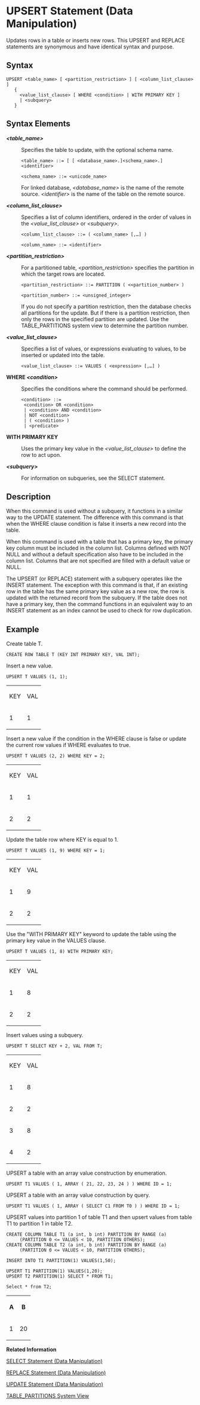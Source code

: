 <!-- loioea8b6773be584203bcd99da76844c5ed -->

# UPSERT Statement \(Data Manipulation\)

Updates rows in a table or inserts new rows. This UPSERT and REPLACE statements are synonymous and have identical syntax and purpose.



<a name="loioea8b6773be584203bcd99da76844c5ed__sql_replace_upsert_1sql_replace_upsert_syntax"/>

## Syntax

```
UPSERT <table_name> [ <partition_restriction> ] [ <column_list_clause> ] 
   { 
     <value_list_clause> [ WHERE <condition> | WITH PRIMARY KEY ]
     | <subquery>
   }
```



<a name="loioea8b6773be584203bcd99da76844c5ed__section_dvt_qkh_2gb"/>

## Syntax Elements


<dl>
<dt><b>

*<table\_name\>*

</b></dt>
<dd>

Specifies the table to update, with the optional schema name.

```
<table_name> ::= [ [ <database_name>.]<schema_name>.]<identifier>

<schema_name> ::= <unicode_name>
```



</dd>
<dd>

For linked database, *<database\_name\>* is the name of the remote source. *<identifier\>* is the name of the table on the remote source.



</dd><dt><b>

*<column\_list\_clause\>*

</b></dt>
<dd>

Specifies a list of column identifiers, ordered in the order of values in the *<value\_list\_clause\>* or *<subquery\>*.

```
<column_list_clause> ::= ( <column_name> [,…] )

<column_name> ::= <identifier>
```



</dd><dt><b>

*<partition\_restriction\>*

</b></dt>
<dd>

For a partitioned table, *<partition\_restriction\>* specifies the partition in which the target rows are located.

```
<partition_restriction> ::= PARTITION ( <<partition_number> )

<partition_number> ::= <unsigned_integer>
```

If you do not specify a partition restriction, then the database checks all partitions for the update. But if there is a partition restriction, then only the rows in the specified partition are updated. Use the TABLE\_PARTITIONS system view to determine the partition number.



</dd><dt><b>

*<value\_list\_clause\>*

</b></dt>
<dd>

Specifies a list of values, or expressions evaluating to values, to be inserted or updated into the table.

```
<value_list_clause> ::= VALUES ( <expression> [,…] )
```



</dd><dt><b>

WHERE *<condition\>*

</b></dt>
<dd>

Specifies the conditions where the command should be performed.

```
<condition> ::= 
 <condition> OR <condition>
 | <condition> AND <condition>
 | NOT <condition>
 | ( <condition> )
 | <predicate>
```



</dd><dt><b>

WITH PRIMARY KEY

</b></dt>
<dd>

Uses the primary key value in the *<value\_list\_clause\>* to define the row to act upon.



</dd><dt><b>

*<subquery\>*

</b></dt>
<dd>

For information on subqueries, see the SELECT statement.



</dd>
</dl>



## Description

When this command is used without a subquery, it functions in a similar way to the UPDATE statement. The difference with this command is that when the WHERE clause condition is false it inserts a new record into the table.

When this command is used with a table that has a primary key, the primary key column must be included in the column list. Columns defined with NOT NULL and without a default specification also have to be included in the column list. Columns that are not specified are filled with a default value or NULL.

The UPSERT \(or REPLACE\) statement with a subquery operates like the INSERT statement. The exception with this command is that, if an existing row in the table has the same primary key value as a new row, the row is updated with the returned record from the subquery. If the table does not have a primary key, then the command functions in an equivalent way to an INSERT statement as an index cannot be used to check for row duplication.



<a name="loioea8b6773be584203bcd99da76844c5ed__sql_replace_upsert_1sql_upsert_replace_examples"/>

## Example

Create table T.

```
CREATE ROW TABLE T (KEY INT PRIMARY KEY, VAL INT);
```

Insert a new value.

```
UPSERT T VALUES (1, 1);
```


<table>
<tr>
<td valign="top">

KEY

</td>
<td valign="top">

VAL

</td>
</tr>
<tr>
<td valign="top">

1

</td>
<td valign="top">

1

</td>
</tr>
</table>

Insert a new value if the condition in the WHERE clause is false or update the current row values if WHERE evaluates to true.

```
UPSERT T VALUES (2, 2) WHERE KEY = 2;
```


<table>
<tr>
<td valign="top">

KEY

</td>
<td valign="top">

VAL

</td>
</tr>
<tr>
<td valign="top">

1

</td>
<td valign="top">

1

</td>
</tr>
<tr>
<td valign="top">

2

</td>
<td valign="top">

2

</td>
</tr>
</table>

Update the table row where KEY is equal to 1.

```
UPSERT T VALUES (1, 9) WHERE KEY = 1;
```


<table>
<tr>
<td valign="top">

KEY

</td>
<td valign="top">

VAL

</td>
</tr>
<tr>
<td valign="top">

1

</td>
<td valign="top">

9

</td>
</tr>
<tr>
<td valign="top">

2

</td>
<td valign="top">

2

</td>
</tr>
</table>

Use the "WITH PRIMARY KEY" keyword to update the table using the primary key value in the VALUES clause.

```
UPSERT T VALUES (1, 8) WITH PRIMARY KEY;
```


<table>
<tr>
<td valign="top">

KEY

</td>
<td valign="top">

VAL

</td>
</tr>
<tr>
<td valign="top">

1

</td>
<td valign="top">

8

</td>
</tr>
<tr>
<td valign="top">

2

</td>
<td valign="top">

2

</td>
</tr>
</table>

Insert values using a subquery.

```
UPSERT T SELECT KEY + 2, VAL FROM T;
```


<table>
<tr>
<td valign="top">

KEY

</td>
<td valign="top">

VAL

</td>
</tr>
<tr>
<td valign="top">

1

</td>
<td valign="top">

8

</td>
</tr>
<tr>
<td valign="top">

2

</td>
<td valign="top">

2

</td>
</tr>
<tr>
<td valign="top">

3

</td>
<td valign="top">

8

</td>
</tr>
<tr>
<td valign="top">

4

</td>
<td valign="top">

2

</td>
</tr>
</table>

UPSERT a table with an array value construction by enumeration.

```
UPSERT T1 VALUES ( 1, ARRAY ( 21, 22, 23, 24 ) ) WHERE ID = 1;
```

UPSERT a table with an array value construction by query.

```
UPSERT T1 VALUES ( 1, ARRAY ( SELECT C1 FROM T0 ) ) WHERE ID = 1;
```

UPSERT values into partition 1 of table T1 and then upsert values from table T1 to partition 1 in table T2.

```
CREATE COLUMN TABLE T1 (a int, b int) PARTITION BY RANGE (a) 
     (PARTITION 0 <= VALUES < 10, PARTITION OTHERS);
CREATE COLUMN TABLE T2 (a int, b int) PARTITION BY RANGE (a) 
     (PARTITION 0 <= VALUES < 10, PARTITION OTHERS);

INSERT INTO T1 PARTITION(1) VALUES(1,50);

UPSERT T1 PARTITION(1) VALUES(1,20);
UPSERT T2 PARTITION(1) SELECT * FROM T1;

Select * from T2;
```


<table>
<tr>
<th valign="top">

A

</th>
<th valign="top">

B

</th>
</tr>
<tr>
<td valign="top">

1

</td>
<td valign="top">

20

</td>
</tr>
</table>

**Related Information**  


[SELECT Statement \(Data Manipulation\)](select-statement-data-manipulation-20fcf24.md "Queries data from the database.")

[REPLACE Statement \(Data Manipulation\)](replace-statement-data-manipulation-20fc06a.md "Updates rows in a table or inserts new rows. This UPSERT and REPLACE statements are synonymous and have identical syntax and purpose.")

[UPDATE Statement \(Data Manipulation\)](update-statement-data-manipulation-20ff268.md "Changes the values of the records of a table.")

[TABLE\_PARTITIONS System View](../../020-System-Views-Reference/021-System-Views/table-partitions-system-view-c81d9be.md "Partition-specific information for partitioned tables.")

